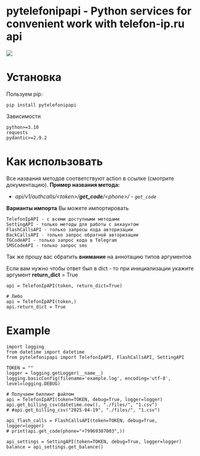 # pytelefonipapi - Python services for convenient work with telefon-ip.ru api

![](https://www.python.org/static/img/python-logo.png) 

Установка
============

Пользуем pip:
    
```
pip install pytelefonipapi
```

Зависимости
    
    python>=3.10
    requests
    pydantic>=2.9.2

    
Как использовать
============
Все названия методов соответствуют action в ссылке (смотрите документацию).
**Пример названия метода:** 

- _api/v1/authcalls/\<token\>/**get_code**/\<phone\>/ - `get_code`_

**Варианты импорта**
Вы можете импортировать 
    
    TelefonIpAPI - с всеми доступными методами 
    SettingAPI - только методы для работы с аккаунтом
    FlashCallsAPI - только запросы кода авторизации
    BackCallsAPI - только запрос обратной авторизации
    TGCodeAPI - только запрос кода в Telegram
    SMSCodeAPI - только запрос sms 

Так же прошу вас обратить **внимание** на аннотацию типов аргументов 

Если вам нужно чтобы ответ был в dict - то при инициализации укажите аргумент **return_dict** = True
    
    api = TelefonIpAPI(token, return_dict=True)

    # Либо
    api = TelefonIpAPI(token,)
    api.return_dict = True

Example
============
    import logging
    from datetime import datetime
    from pytelefonipapi import TelefonIpAPI, FlashCallsAPI, SettingAPI
    
    TOKEN = ""
    logger = logging.getLogger(__name__)
    logging.basicConfig(filename='example.log', encoding='utf-8', level=logging.DEBUG)
    
    # Получаем биллинг файлом 
    api = TelefonIpAPI(token=TOKEN, debug=True, logger=logger)
    api.get_billing_csv(datetime.now(), "./files/", "1.csv")
    # #api.get_billing_csv("2025-04-19", "./files/", "1.csv")
    
    api_flash_calls = FlashCallsAPI(token=TOKEN, debug=True, logger=logger)
    # print(api.get_code(phone="+79969307003",))
    
    api_settings = SettingAPI(token=TOKEN, debug=True, logger=logger)
    balance = api_settings.get_balance()

